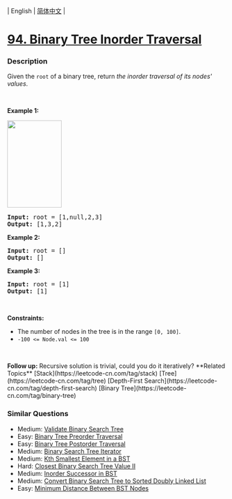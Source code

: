 | English | [简体中文](README.md) |

# [94. Binary Tree Inorder Traversal](https://leetcode-cn.com/problems/binary-tree-inorder-traversal)
 ### Description
<p>Given the <code>root</code> of a binary tree, return <em>the inorder traversal of its nodes&#39; values</em>.</p>

<p>&nbsp;</p>
<p><strong>Example 1:</strong></p>
<img alt="" src="https://assets.leetcode.com/uploads/2020/09/15/inorder_1.jpg" style="width: 125px; height: 200px;" />
<pre>
<strong>Input:</strong> root = [1,null,2,3]
<strong>Output:</strong> [1,3,2]
</pre>

<p><strong>Example 2:</strong></p>

<pre>
<strong>Input:</strong> root = []
<strong>Output:</strong> []
</pre>

<p><strong>Example 3:</strong></p>

<pre>
<strong>Input:</strong> root = [1]
<strong>Output:</strong> [1]
</pre>

<p>&nbsp;</p>
<p><strong>Constraints:</strong></p>

<ul>
	<li>The number of nodes in the tree is in the range <code>[0, 100]</code>.</li>
	<li><code>-100 &lt;= Node.val &lt;= 100</code></li>
</ul>

<p>&nbsp;</p>
<strong>Follow up:</strong> Recursive solution is trivial, could you do it iteratively?
**Related Topics**  [Stack](https://leetcode-cn.com/tag/stack) [Tree](https://leetcode-cn.com/tag/tree) [Depth-First Search](https://leetcode-cn.com/tag/depth-first-search) [Binary Tree](https://leetcode-cn.com/tag/binary-tree) 

### Similar Questions
 - Medium:	[Validate Binary Search Tree](https://leetcode-cn.com/problems/validate-binary-search-tree) 
 - Easy:	[Binary Tree Preorder Traversal](https://leetcode-cn.com/problems/binary-tree-preorder-traversal) 
 - Easy:	[Binary Tree Postorder Traversal](https://leetcode-cn.com/problems/binary-tree-postorder-traversal) 
 - Medium:	[Binary Search Tree Iterator](https://leetcode-cn.com/problems/binary-search-tree-iterator) 
 - Medium:	[Kth Smallest Element in a BST](https://leetcode-cn.com/problems/kth-smallest-element-in-a-bst) 
 - Hard:	[Closest Binary Search Tree Value II](https://leetcode-cn.com/problems/closest-binary-search-tree-value-ii) 
 - Medium:	[Inorder Successor in BST](https://leetcode-cn.com/problems/inorder-successor-in-bst) 
 - Medium:	[Convert Binary Search Tree to Sorted Doubly Linked List](https://leetcode-cn.com/problems/convert-binary-search-tree-to-sorted-doubly-linked-list) 
 - Easy:	[Minimum Distance Between BST Nodes](https://leetcode-cn.com/problems/minimum-distance-between-bst-nodes) 
